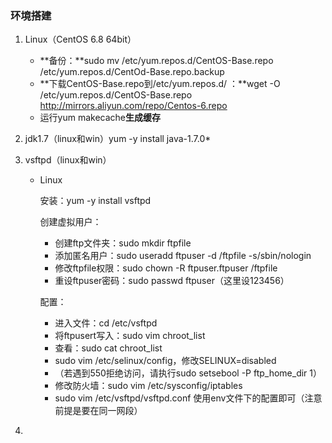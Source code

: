 ### 环境搭建

1. Linux（CentOS 6.8 64bit）

   - **备份：**sudo mv /etc/yum.repos.d/CentOS-Base.repo /etc/yum.repos.d/CentOd-Base.repo.backup
   - **下载CentOS-Base.repo到/etc/yum.repos.d/ ：**wget -O /etc/yum.repos.d/CentOS-Base.repo http://mirrors.aliyun.com/repo/Centos-6.repo
   - 运行yum makecache**生成缓存**

2. jdk1.7（linux和win）yum -y install java-1.7.0*

3. vsftpd（linux和win）

   - Linux

     安装：yum -y install vsftpd

     创建虚拟用户：

     - 创建ftp文件夹：sudo mkdir ftpfile
     - 添加匿名用户：sudo useradd ftpuser -d /ftpfile -s/sbin/nologin
     - 修改ftpfile权限：sudo chown -R ftpuser.ftpuser /ftpfile
     - 重设ftpuser密码：sudo passwd ftpuser（这里设123456）

     配置：

     - 进入文件：cd /etc/vsftpd
     - 将ftpusert写入：sudo vim chroot_list
     - 查看：sudo cat chroot_list
     - sudo vim /etc/selinux/config，修改SELINUX=disabled
     - （若遇到550拒绝访问，请执行sudo setsebool -P ftp_home_dir 1）
     - 修改防火墙：sudo vim /etc/sysconfig/iptables
     - sudo vim /etc/vsftpd/vsftpd.conf 使用env文件下的配置即可（注意前提是要在同一网段）

4. ​

